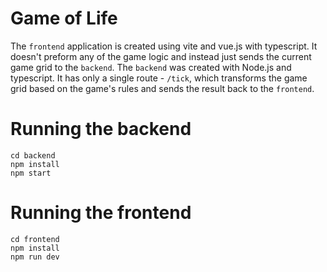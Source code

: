 # Game of Life

The `frontend` application is created using vite and vue.js with typescript. It doesn't preform any of the game logic and instead just sends the current game grid to the `backend`. The `backend` was created with Node.js and typescript. It has only a single route - `/tick`, which transforms the game grid based on the game's rules and sends the result back to the `frontend`.

# Running the backend

```
cd backend
npm install
npm start
```

# Running the frontend

```
cd frontend
npm install
npm run dev
```

